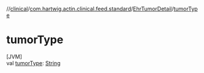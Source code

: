 //[clinical](../../../index.md)/[com.hartwig.actin.clinical.feed.standard](../index.md)/[EhrTumorDetail](index.md)/[tumorType](tumor-type.md)

# tumorType

[JVM]\
val [tumorType](tumor-type.md): [String](https://kotlinlang.org/api/latest/jvm/stdlib/kotlin/-string/index.html)
